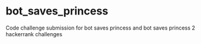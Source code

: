 # bot_saves_princess
Code challenge submission for bot saves princess and bot saves princess 2 hackerrank challenges
